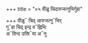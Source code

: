 +++
title = "०५ वीळु चिदारुजत्नुभिर्गुहा"

+++
वीळु᳓ चिद् आरुजत्नु᳓भिर्  
गु᳓हा चिद् इन्द्र व᳓ह्निभिः  
अ᳓विन्द उस्रि᳓या अ᳓नु